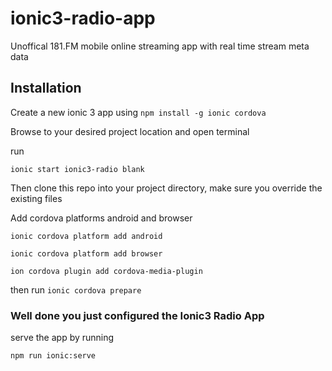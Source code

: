 # ionic3-radio-app
Unoffical 181.FM mobile online streaming app with real time stream meta data

## Installation
Create a new ionic 3 app using
``` npm install -g ionic cordova ```

Browse to your desired project location and open terminal

run

```ionic start ionic3-radio blank```

Then clone this repo into your project directory, make sure you override the existing files

 
Add cordova platforms android and browser

```ionic cordova platform add android```

```ionic cordova platform add browser```

```ion cordova plugin add cordova-media-plugin```

then run
```ionic cordova prepare```
### Well done you just configured the Ionic3 Radio App

serve the app by running

``` npm run ionic:serve ```
